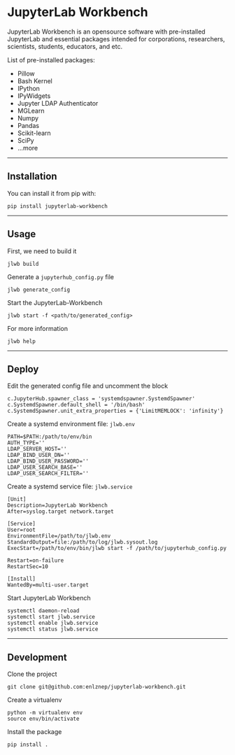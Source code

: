 # JupyterLab Workbench

JupyterLab Workbench is an opensource software with pre-installed JupyterLab and essential packages intended for corporations, researchers, scientists, students, educators, and etc.

List of pre-installed packages:
- Pillow
- Bash Kernel
- IPython
- IPyWidgets
- Jupyter LDAP Authenticator
- MGLearn
- Numpy
- Pandas
- Scikit-learn
- SciPy
- ...more
---

## Installation ##

You can install it from pip with:
```
pip install jupyterlab-workbench
```
---
## Usage ##

First, we need to build it
```
jlwb build
```

Generate a `jupyterhub_config.py` file
```
jlwb generate_config
```

Start the JupyterLab-Workbench
```
jlwb start -f <path/to/generated_config>
```

For more information
```
jlwb help
```
---
## Deploy ##
Edit the generated config file and uncomment the block
```
c.JupyterHub.spawner_class = 'systemdspawner.SystemdSpawner'
c.SystemdSpawner.default_shell = '/bin/bash'
c.SystemdSpawner.unit_extra_properties = {'LimitMEMLOCK': 'infinity'}
```

Create a systemd environment file: `jlwb.env`
```
PATH=$PATH:/path/to/env/bin
AUTH_TYPE=''
LDAP_SERVER_HOST=''
LDAP_BIND_USER_DN=''
LDAP_BIND_USER_PASSWORD=''
LDAP_USER_SEARCH_BASE=''
LDAP_USER_SEARCH_FILTER=''
```

Create a systemd service file: `jlwb.service`
```
[Unit]
Description=JupyterLab Workbench
After=syslog.target network.target

[Service]
User=root
EnvironmentFile=/path/to/jlwb.env
StandardOutput=file:/path/to/log/jlwb.sysout.log
ExecStart=/path/to/env/bin/jlwb start -f /path/to/jupyterhub_config.py

Restart=on-failure
RestartSec=10

[Install]
WantedBy=multi-user.target
```
Start JupyterLab Workbench
```
systemctl daemon-reload
systemctl start jlwb.service
systemctl enable jlwb.service
systemctl status jlwb.service
```
---
## Development ##

Clone the project
```
git clone git@github.com:enlznep/jupyterlab-workbench.git
```

Create a virtualenv
```
python -m virtualenv env
source env/bin/activate
```

Install the package
```
pip install .
```
